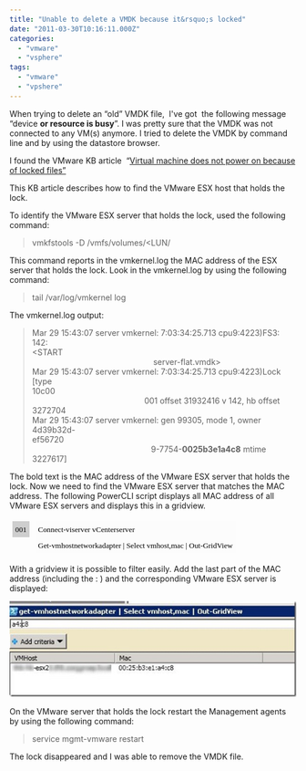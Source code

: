 ```yaml
---
title: "Unable to delete a VMDK because it&rsquo;s locked"
date: "2011-03-30T10:16:11.000Z"
categories: 
  - "vmware"
  - "vsphere"
tags: 
  - "vmware"
  - "vpshere"
---
```


When trying to delete an “old” VMDK file,  I've got  the following message “device **or resource is busy**”. I was pretty sure that the VMDK was not connected to any VM(s) anymore. I tried to delete the VMDK by command line and by using the datastore browser.

I found the VMware KB article  “[Virtual machine does not power on because of locked files”](http://kb.vmware.com/selfservice/microsites/search.do?language=en_US&cmd=displayKC&externalId=10051)

This KB article describes how to find the VMware ESX host that holds the lock.

To identify the VMware ESX server that holds the lock, used the following command:

> vmkfstools -D /vmfs/volumes/<LUN/<name server.VMDK>

This command reports in the vmkernel.log the MAC address of the ESX server that holds the lock. Look in the vmkernel.log by using the following command:

> tail /var/log/vmkernel log

The vmkernel.log output:

> Mar 29 15:43:07 server vmkernel: 7:03:34:25.713 cpu9:4223)FS3: 142: <START                                                                                                                                                              server-flat.vmdk>  
> Mar 29 15:43:07 server vmkernel: 7:03:34:25.713 cpu9:4223)Lock \[type 10c00                                                                                                                                                             001 offset 31932416 v 142, hb offset 3272704  
> Mar 29 15:43:07 server vmkernel: gen 99305, mode 1, owner 4d39b32d-ef56720                                                                                                                                                            9-7754-**0025b3e1a4c8** mtime 3227617\]

The bold text is the MAC address of the VMware ESX server that holds the lock. Now we need to find the VMware ESX server that matches the MAC address. The following PowerCLI script displays all MAC address of all VMware ESX servers and displays this in a gridview.

<table style="border-collapse: separate" border="0" cellspacing="0" cellpadding="5"><tbody><tr><td style="border-bottom-style: none; padding-bottom: 5px; border-left-style: none; padding-left: 5px; padding-right: 5px; border-top-style: none; border-right-style: none; padding-top: 5px" valign="top"><div style="padding-bottom: 5px; padding-left: 5px; padding-right: 5px; font-family: ; background: #cecece; font-size: ; padding-top: 5px"><font color="#000000"><font face="Consolas"><font style="font-size: 10pt">001</font></font><br></font></div></td><td style="border-bottom-style: none; padding-bottom: 5px; border-left-style: none; padding-left: 5px; padding-right: 5px; border-top-style: none; border-right-style: none; padding-top: 5px" valign="top" nowrap="nowrap"><div style="padding-bottom: 5px; padding-left: 5px; padding-right: 5px; font-family: ; background: #fcfcfc; font-size: ; padding-top: 5px"><font face="Consolas"><span style="color: "><font style="font-size: 10pt" color="#000000">Connect-viserver vCenterserver</font></span></font></div><div style="padding-bottom: 5px; padding-left: 5px; padding-right: 5px; font-family: ; background: #fcfcfc; font-size: ; padding-top: 5px"><font face="Consolas"><font color="#000000"><span style="color: "><font style="font-size: 10pt">Get-vmhostnetworkadapter</font></span><font style="font-size: 10pt"><span style="color: ">&nbsp;</span><span style="color: ">|</span><span style="color: ">&nbsp;</span><span style="color: ">Select</span><span style="color: ">&nbsp;</span><span style="color: ">vmhost</span><span style="color: ">,</span><span style="color: ">mac</span><span style="color: ">&nbsp;</span><span style="color: ">|</span><span style="color: ">&nbsp;</span><span style="color: ">Out-GridView</span></font></font></font></div></td></tr></tbody></table>

With a gridview it is possible to filter easily. Add the last part of the MAC address (including the : ) and the corresponding VMware ESX server is displayed:

[![2011-03-29 16h20_42](images/2011-03-29-16h20_42_thumb.jpg "2011-03-29 16h20_42")](https://www.ivobeerens.nl/wp-content/uploads/2011/03/2011-03-29-16h20_42.jpg)

On the VMware server that holds the lock restart the Management agents by using the following command:

> service mgmt-vmware restart

The lock disappeared and I was able to remove the VMDK file.
